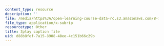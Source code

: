 ```yaml
---
content_type: resource
description: ''
file: /media/https%3A/open-learning-course-data-rc.s3.amazonaws.com/8-701-introduction-to-nuclear-and-particle-physics-fall-2020/d88b8fef7a15890848ee4c151b66c29b_1jf3xnhKVh4.srt
file_type: application/x-subrip
resourcetype: Other
title: 3play caption file
uid: d88b8fef-7a15-8908-48ee-4c151b66c29b
---
```

